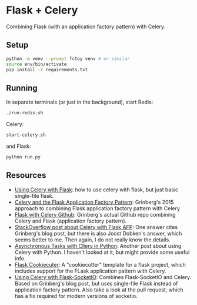 # Flask + Celery

Combining Flask (with an application factory pattern) with Celery.

## Setup

```bash
python -m venv --prompt fctoy venv # or similar
source env/bin/activate
pip install -r requirements.txt
```

## Running

In separate terminals (or just in the background), start Redis:

```bash
./run-redis.sh
```

Celery:

```bash
start-celery.sh
```

and Flask:

```bash
python run.py
```


## Resources

- [Using Celery with
  Flask](https://blog.miguelgrinberg.com/post/using-celery-with-flask):
  how to use celery with flask, but just basic single-file flask.
- [Celery and the Flask Application Factory
  Pattern](https://blog.miguelgrinberg.com/post/celery-and-the-flask-application-factory-pattern):
  Grinberg's 2015 approach to combining Flask application factory
  pattern with Celery
- [Flask with Celery
  Github](https://github.com/miguelgrinberg/flasky-with-celery):
  Grinberg's actual Github repo combining Celery and Flask
  (application factory pattern).
- [StackOverflow post about Celery with Flask
  AFP](https://stackoverflow.com/questions/58540194/how-to-implement-celery-using-flask-application-factory-pattern):
  One answer cites Grinberg's blog post, but there is also Joost
  Dobken's answer, which seems better to me. Then again, I do not
  really know the details.
- [Asynchronous Tasks with Cllery in
  Python](https://www.thepythoncode.com/article/async-tasks-with-celery-redis-and-flask-in-python):
  Another post about using Celery with Python. I haven't looked at it,
  but might provide some useful info.
- [Flask
  Cookiecuter](https://github.com/karec/cookiecutter-flask-restful): A
  "cookiecutter" template for a flask project, which includes support
  for the FLask application pattern with Celery.
- [Using Celery with
  Flask-SocketIO](https://github.com/jwhelland/flask-socketio-celery-example):
  Combines Flask-SocketIO and Celery. Based on Grinberg's blog post,
  but uses single-file Flask instead of application factory
  pattern. Also take a look at the pull request, which has a fix
  required for modern versions of socketio.
